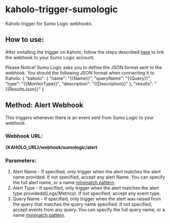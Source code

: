# kaholo-trigger-sumologic
Kaholo trigger for Sumo Logic webhooks

## How to use:
After installing the trigger on Kaholo, follow the steps described [here](https://help.sumologic.com/Manage/Connections-and-Integrations/Webhook-Connections/Set_Up_Webhook_Connections#Common_variables_for_alerts-9057) to link the webhook to your Sumo Logic account. 

Please Notice! Sumo Logic asks you to define the JSON format sent to the webhook. You should the following JSON format when connecting it to Kaholo:
{
  "kaholo": {
    "name": "{{Name}}",
    "queryName": "{{Query}}",
    "type": "{{MonitorType}}",
    "description": "{{Description}}"
  },
  "results": "{{ResultsJson}}"
}

## Method: Alert Webhook
This triggers whenever there is an event sent from Sumo Logic to your webhook.

### Webhook URL:
**{KAHOLO_URL}/webhook/sumologic/alert**

### Parameters:
1) Alert Name - If specified, only trigger when the alert matches the alert name provided. If not specified, accept any alert Name.
  You can specify the full alert name, or a name [minimatch pattern](https://github.com/isaacs/minimatch#readme).
3) Alert Type - If specified, only trigger when the alert matches the alert type providedd(Logs/Metrics).
  If not specified, accept any event type.
3) Query Name - If specified, only trigger when the alert was raised from the query that matches the query name specified. 
  If not specified, accept events from any query. You can specify the full query name, or a name [minimatch pattern](https://github.com/isaacs/minimatch#readme).